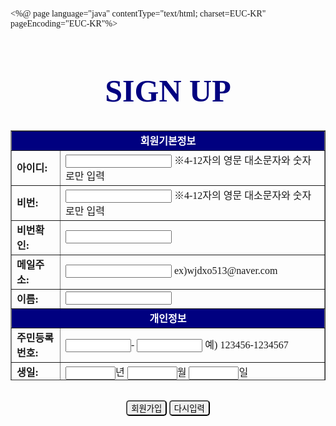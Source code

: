 <%@ page language="java" contentType="text/html; charset=EUC-KR"
    pageEncoding="EUC-KR"%>
<!DOCTYPE html>
<html>
<head>
<title>회원가입-자바스크립트</title>
<script language="javascript">
   function validate() {
       var re = /^[a-zA-Z0-9]{4,12}$/ // 아이디와 패스워드가 적합한지 검사할 정규식
       var re2 = /^[0-9a-zA-Z]([-_.]?[0-9a-zA-Z])*@[0-9a-zA-Z]([-_.]?[0-9a-zA-Z])*.[a-zA-Z]{2,3}$/i;
       // 이메일이 적합한지 검사할 정규식

       var id = document.getElementById("id");
       var pw = document.getElementById("pw");
       var email = document.getElementById("email");
       var num1 = document.getElementById("num1");
       var num2 = document.getElementById("num2");

       var arrNum1 = new Array(); // 주민번호 앞자리숫자 6개를 담을 배열
       var arrNum2 = new Array(); // 주민번호 뒷자리숫자 7개를 담을 배열

       // ------------ 이메일 까지 -----------

       if(!check(re,id,"아이디는 4~12자의 영문 대소문자와 숫자로만 입력")) {
           return false;
       }

       if(!check(re,pw,"패스워드는 4~12자의 영문 대소문자와 숫자로만 입력")) {
           return false;
       }

       if(join.pw.value != join.checkpw.value) {
           alert("비밀번호가 다릅니다. 다시 확인해 주세요.");
           join.checkpw.value = "";
           join.checkpw.focus();
           return false;
       }

       if(email.value=="") {
           alert("이메일을 입력해 주세요");
           email.focus();
           return false;
       }

       if(!check(re2, email, "적합하지 않은 이메일 형식입니다.")) {
           return false;
       }

       if(join.name.value=="") {
           alert("이름을 입력해 주세요");
           join.name.focus();
           return false;
       }

       // -------------- 주민번호 -------------

       for (var i=0; i<num1.value.length; i++) {
           arrNum1[i] = num1.value.charAt(i);
       } // 주민번호 앞자리를 배열에 순서대로 담는다.

       for (var i=0; i<num2.value.length; i++) {
           arrNum2[i] = num2.value.charAt(i);
       } // 주민번호 뒷자리를 배열에 순서대로 담는다.

       var tempSum=0;

       for (var i=0; i<num1.value.length; i++) {
           tempSum += arrNum1[i] * (2+i);
       } // 주민번호 검사방법을 적용하여 앞 번호를 모두 계산하여 더함

       for (var i=0; i<num2.value.length-1; i++) {
           if(i>=2) {
               tempSum += arrNum2[i] * i;
           }
           else {
               tempSum += arrNum2[i] * (8+i);
           }
       } // 같은방식으로 앞 번호 계산한것의 합에 뒷번호 계산한것을 모두 더함

       if((11-(tempSum%11))%10!=arrNum2[6]) {
           alert("올바른 주민번호가 아닙니다.");
           num1.value = "";
           num2.value = "";
           num1.focus();
           return false;
       }else{
     	// ------------ 생일 자동 등록 -----------
           if(arrNum2[0]==1 || arrNum2[0]==2) {
               var y = parseInt(num1.value.substring(0,2));
               var m = parseInt(num1.value.substring(2,4));
               var d = parseInt(num1.value.substring(4,6));
               join.years.value = 1900 + y;
               join.month.value = m;
               join.day.value = d;
           }
           else if(arrNum2[0]==3 || arrNum2[0]==4) {
               var y = parseInt(num1.value.substring(0,2));
               var m = parseInt(num1.value.substring(2,4));
               var d = parseInt(num1.value.substring(4,6));
               join.years.value == 2000 + y;
               join.month.value = m;
               join.day.value = d;
           }
       }

       // 관심분야, 자기소개 미입력시 하라는 메시지 출력
       if(join.inter[0].checked==false &&
           join.inter[1].checked==false &&
           join.inter[2].checked==false &&
           join.inter[3].checked==false &&
           join.inter[4].checked==false) {
           alert("관심분야를 골라주세요");
           return false;
       }

       if(join.self.value=="") {
           alert("자기소개를 적어주세요");
           join.self.focus();
           return false;
       }
       
       alert("회원가입이 완료되었습니다.");
   }

   function check(re, what, message) {
       if(re.test(what.value)) {
           return true;
       }
       alert(message);
       what.value = "";
       what.focus();
       //return false;
   }
</script>
<style>
   @import url(http://fonts.googleapis.com/earlyaccess/nanumpenscript.css);
   body{font-family: 'Nanum Pen Script';}
</style>
</head>
<body>
<h1 align="center" style="font-size:50px;"><font color="navy"><b>SIGN UP</b></font></h1>
<form name="join" onsubmit="return validate();" action="http://coding-factory.tistory.com/196" method="post" enctype="text/plain">
   <table width="600" height="400" border="1" align="center" cellspacing="0">
       <tr height="10" align="center">
           <td colspan="2" style="background:navy;" ><font color=white><b>회원기본정보</b></font></td>
       </tr>
       <tr>
           <td><b>아이디:</b></td>
           <td><input type="text" style="width:170px"id="id" name="id" maxlength="12" /> ※4-12자의 영문 대소문자와 숫자로만 입력</td>
       </tr>
       <tr>
           <td><b>비번:</b></td>
           <td><input type="password"  style="width:170px"id="pw" maxlength="12"/> ※4-12자의 영문 대소문자와 숫자로만 입력</td>
       </tr>
       <tr>
           <td><b>비번확인:</b></td>
           <td><input type="password" style="width:170px" id="checkpw" maxlength="12"/></td>
       </tr>
       <tr>
           <td><b>메일주소:</b></td>
           <td><input type="text" style="width:170px" id="email" /> ex)wjdxo513@naver.com</td>
       </tr>
       <tr>
           <td><b>이름:</b></td>
           <td><input type="text" style="width:170px" name="name" maxlength="12" /></td>
       </tr>
       <tr  height="10" align="center">
           <td colspan="2" style="background:navy;"><font color=white><b>개인정보</b></font></td>
       </tr>
       <tr>
           <td><b>주민등록번호:</td>
           <td><input type="text" name="num1" id="num1" size="10" maxlength="6">-</input>
           	<input type="password" name="num2" id="num2" size="10" maxlength="7"></input>
           	예) 123456-1234567
           </td>
       </tr>
       <tr>
           <td><b>생일:</b></td>
           <td>
               <input type="text" style="width:80px" id="years" readonly/>년
               <input type="text" style="width:80px" id="month" readonly/>월
               <input type="text" style="width:80px" id="day" readonly/>일
           </td>
       </tr>
       <tr>
           <td><b>관심분야:</b></td>
           <td><input type="checkbox" name="inter" value="컴퓨터">컴퓨터</input>
               <input type="checkbox" name="inter" value="인터넷">인터넷</input>
               <input type="checkbox" name="inter" value="여행">여행</input>
               <input type="checkbox" name="inter" value="영화감상">영화감상</input>
               <input type="checkbox" name="inter" value="음악감상">음악감상</input>
           </td>
       </tr>
       <tr>
           <td>
               <b>자기소개:</b>
           </td>
           <td><textarea name="self" cols="40" rows="7"></textarea></td>
       </tr>
   </table>
   <center>
       <br/>
       <input type="submit" value="회원가입" style="border-radius:5px; font-s"/>
       <input type="reset" value="다시입력" style="border-radius:5px;" />
   </center>
</form>
</body>
</html>
